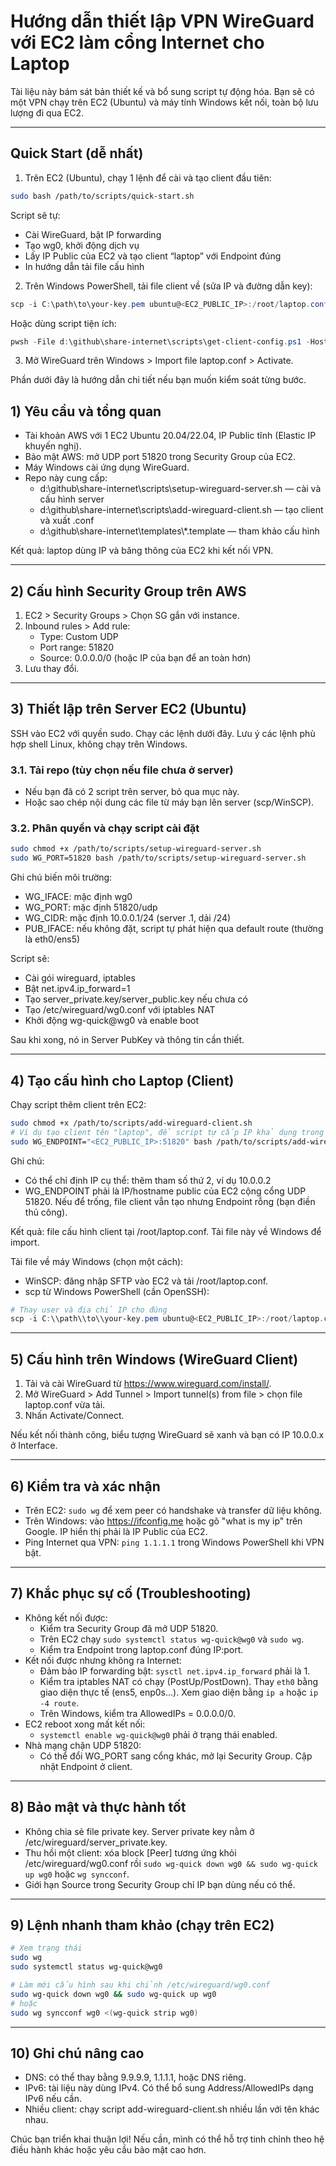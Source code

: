 # Hướng dẫn thiết lập VPN WireGuard với EC2 làm cổng Internet cho Laptop

Tài liệu này bám sát bản thiết kế và bổ sung script tự động hóa. Bạn sẽ có một VPN chạy trên EC2 (Ubuntu) và máy tính Windows kết nối, toàn bộ lưu lượng đi qua EC2.

---

## Quick Start (dễ nhất)

1) Trên EC2 (Ubuntu), chạy 1 lệnh để cài và tạo client đầu tiên:

```bash
sudo bash /path/to/scripts/quick-start.sh
```

Script sẽ tự:
- Cài WireGuard, bật IP forwarding
- Tạo wg0, khởi động dịch vụ
- Lấy IP Public của EC2 và tạo client “laptop” với Endpoint đúng
- In hướng dẫn tải file cấu hình

2) Trên Windows PowerShell, tải file client về (sửa IP và đường dẫn key):

```powershell
scp -i C:\path\to\your-key.pem ubuntu@<EC2_PUBLIC_IP>:/root/laptop.conf C:\Users\$env:USERNAME\Downloads\laptop.conf
```

Hoặc dùng script tiện ích:

```powershell
pwsh -File d:\github\share-internet\scripts\get-client-config.ps1 -HostOrIp <EC2_PUBLIC_IP> -PemKeyPath C:\path\to\your-key.pem -RemotePath /root/laptop.conf -OutPath "$env:USERPROFILE\Downloads\laptop.conf"
```

3) Mở WireGuard trên Windows > Import file laptop.conf > Activate.

Phần dưới đây là hướng dẫn chi tiết nếu bạn muốn kiểm soát từng bước.

## 1) Yêu cầu và tổng quan

- Tài khoản AWS với 1 EC2 Ubuntu 20.04/22.04, IP Public tĩnh (Elastic IP khuyến nghị).
- Bảo mật AWS: mở UDP port 51820 trong Security Group của EC2.
- Máy Windows cài ứng dụng WireGuard.
- Repo này cung cấp:
  - d:\\github\\share-internet\\scripts\\setup-wireguard-server.sh — cài và cấu hình server
  - d:\\github\\share-internet\\scripts\\add-wireguard-client.sh — tạo client và xuất .conf
  - d:\\github\\share-internet\\templates\\*.template — tham khảo cấu hình

Kết quả: laptop dùng IP và băng thông của EC2 khi kết nối VPN.

---

## 2) Cấu hình Security Group trên AWS

1. EC2 > Security Groups > Chọn SG gắn với instance.
2. Inbound rules > Add rule:
   - Type: Custom UDP
   - Port range: 51820
   - Source: 0.0.0.0/0 (hoặc IP của bạn để an toàn hơn)
3. Lưu thay đổi.

---

## 3) Thiết lập trên Server EC2 (Ubuntu)

SSH vào EC2 với quyền sudo. Chạy các lệnh dưới đây. Lưu ý các lệnh phù hợp shell Linux, không chạy trên Windows.

### 3.1. Tải repo (tùy chọn nếu file chưa ở server)

- Nếu bạn đã có 2 script trên server, bỏ qua mục này.
- Hoặc sao chép nội dung các file từ máy bạn lên server (scp/WinSCP).

### 3.2. Phân quyền và chạy script cài đặt

```bash
sudo chmod +x /path/to/scripts/setup-wireguard-server.sh
sudo WG_PORT=51820 bash /path/to/scripts/setup-wireguard-server.sh
```

Ghi chú biến môi trường:
- WG_IFACE: mặc định wg0
- WG_PORT: mặc định 51820/udp
- WG_CIDR: mặc định 10.0.0.1/24 (server .1, dải /24)
- PUB_IFACE: nếu không đặt, script tự phát hiện qua default route (thường là eth0/ens5)

Script sẽ:
- Cài gói wireguard, iptables
- Bật net.ipv4.ip_forward=1
- Tạo server_private.key/server_public.key nếu chưa có
- Tạo /etc/wireguard/wg0.conf với iptables NAT
- Khởi động wg-quick@wg0 và enable boot

Sau khi xong, nó in Server PubKey và thông tin cần thiết.

---

## 4) Tạo cấu hình cho Laptop (Client)

Chạy script thêm client trên EC2:

```bash
sudo chmod +x /path/to/scripts/add-wireguard-client.sh
# Ví dụ tạo client tên "laptop", để script tự cấp IP khả dụng trong dải 10.0.0.0/24
sudo WG_ENDPOINT="<EC2_PUBLIC_IP>:51820" bash /path/to/scripts/add-wireguard-client.sh laptop
```

Ghi chú:
- Có thể chỉ định IP cụ thể: thêm tham số thứ 2, ví dụ 10.0.0.2
- WG_ENDPOINT phải là IP/hostname public của EC2 cộng cổng UDP 51820. Nếu để trống, file client vẫn tạo nhưng Endpoint rỗng (bạn điền thủ công).

Kết quả: file cấu hình client tại /root/laptop.conf. Tải file này về Windows để import.

Tải file về máy Windows (chọn một cách):
- WinSCP: đăng nhập SFTP vào EC2 và tải /root/laptop.conf.
- scp từ Windows PowerShell (cần OpenSSH):

```powershell
# Thay user và địa chỉ IP cho đúng
scp -i C:\\path\\to\\your-key.pem ubuntu@<EC2_PUBLIC_IP>:/root/laptop.conf C:\\Users\\<USER>\\Downloads\\
```

---

## 5) Cấu hình trên Windows (WireGuard Client)

1. Tải và cài WireGuard từ https://www.wireguard.com/install/.
2. Mở WireGuard > Add Tunnel > Import tunnel(s) from file > chọn file laptop.conf vừa tải.
3. Nhấn Activate/Connect.

Nếu kết nối thành công, biểu tượng WireGuard sẽ xanh và bạn có IP 10.0.0.x ở Interface.

---

## 6) Kiểm tra và xác nhận

- Trên EC2: `sudo wg` để xem peer có handshake và transfer dữ liệu không.
- Trên Windows: vào https://ifconfig.me hoặc gõ "what is my ip" trên Google. IP hiển thị phải là IP Public của EC2.
- Ping Internet qua VPN: `ping 1.1.1.1` trong Windows PowerShell khi VPN bật.

---

## 7) Khắc phục sự cố (Troubleshooting)

- Không kết nối được:
  - Kiểm tra Security Group đã mở UDP 51820.
  - Trên EC2 chạy `sudo systemctl status wg-quick@wg0` và `sudo wg`.
  - Kiểm tra Endpoint trong laptop.conf đúng IP:port.
- Kết nối được nhưng không ra Internet:
  - Đảm bảo IP forwarding bật: `sysctl net.ipv4.ip_forward` phải là 1.
  - Kiểm tra iptables NAT có chạy (PostUp/PostDown). Thay `eth0` bằng giao diện thực tế (ens5, enp0s...). Xem giao diện bằng `ip a` hoặc `ip -4 route`.
  - Trên Windows, kiểm tra AllowedIPs = 0.0.0.0/0.
- EC2 reboot xong mất kết nối:
  - `systemctl enable wg-quick@wg0` phải ở trạng thái enabled.
- Nhà mạng chặn UDP 51820:
  - Có thể đổi WG_PORT sang cổng khác, mở lại Security Group. Cập nhật Endpoint ở client.

---

## 8) Bảo mật và thực hành tốt

- Không chia sẻ file private key. Server private key nằm ở /etc/wireguard/server_private.key.
- Thu hồi một client: xóa block [Peer] tương ứng khỏi /etc/wireguard/wg0.conf rồi `sudo wg-quick down wg0 && sudo wg-quick up wg0` hoặc `wg syncconf`.
- Giới hạn Source trong Security Group chỉ IP bạn dùng nếu có thể.

---

## 9) Lệnh nhanh tham khảo (chạy trên EC2)

```bash
# Xem trạng thái
sudo wg
sudo systemctl status wg-quick@wg0

# Làm mới cấu hình sau khi chỉnh /etc/wireguard/wg0.conf
sudo wg-quick down wg0 && sudo wg-quick up wg0
# hoặc
sudo wg syncconf wg0 <(wg-quick strip wg0)
```

---

## 10) Ghi chú nâng cao

- DNS: có thể thay bằng 9.9.9.9, 1.1.1.1, hoặc DNS riêng.
- IPv6: tài liệu này dùng IPv4. Có thể bổ sung Address/AllowedIPs dạng IPv6 nếu cần.
- Nhiều client: chạy script add-wireguard-client.sh nhiều lần với tên khác nhau.

Chúc bạn triển khai thuận lợi! Nếu cần, mình có thể hỗ trợ tinh chỉnh theo hệ điều hành khác hoặc yêu cầu bảo mật cao hơn.
